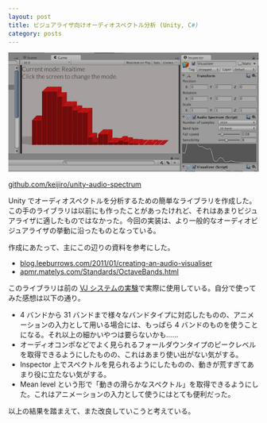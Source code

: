 ```yaml
---
layout: post
title: ビジュアライザ向けオーディオスペクトル分析 (Unity, C#)
category: posts
---
```


![Screenshot](/images/2013-10-16-1.png)

[github.com/keijiro/unity-audio-spectrum](https://github.com/keijiro/unity-audio-spectrum)

Unity でオーディオスペクトルを分析するための簡単なライブラリを作成した。この手のライブラリは以前にも作ったことがあったけれど、それはあまりビジュアライザに適したものではなかった。今回の実装は、より一般的なオーディオビジュアライザの挙動に沿ったものとなっている。

作成にあたって、主にこの辺りの資料を参考にした。

- [blog.leeburrows.com/2011/01/creating-an-audio-visualiser](http://blog.leeburrows.com/2011/01/creating-an-audio-visualiser/)
- [apmr.matelys.com/Standards/OctaveBands.html](http://apmr.matelys.com/Standards/OctaveBands.html)

このライブラリは前の [VJ システムの実験](http://localhost:4000/posts/generative_vj/)で実際に使用している。自分で使ってみた感想は以下の通り。

- 4 バンドから 31 バンドまで様々なバンドタイプに対応したものの、アニメーションの入力として用いる場合には、もっぱら 4 バンドのものを使うことになる。それ以上の細かいやつは要らないかも……
- オーディオコンポなどでよく見られるフォールダウンタイプのピークレベルを取得できるようにしたものの、これはあまり使い出がない気がする。
- Inspector 上でスペクトルを見られるようにしたものの、動きが荒すぎてあまり役に立たない気がする。
- Mean level という形で「動きの滑らかなスペクトル」を取得できるようにした。これはアニメーションの入力として使うにはとても便利だった。

以上の結果を踏まえて、また改良していこうと考えている。